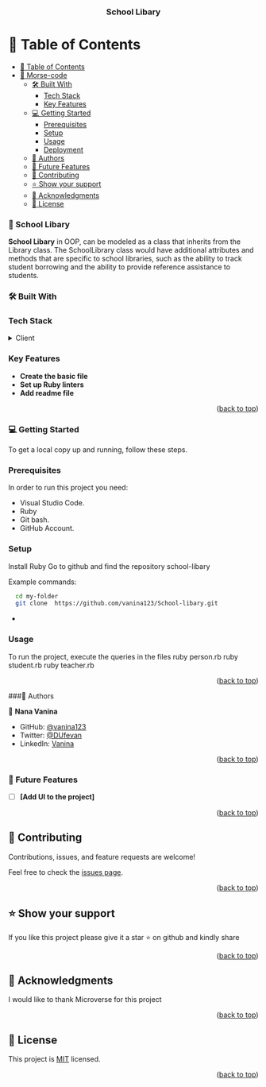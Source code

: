 <a name="readme-top"></a>

<div align="center">

  <h3><b>School Libary</b></h3>

</div>


# 📗 Table of Contents

- [📗 Table of Contents](#-table-of-contents)
- [📖 Morse-code ](#-morse-code-)
  - [🛠️ Built With ](#-built-with-)
    - [Tech Stack ](#tech-stack-)
    - [Key Features ](#key-features-)
  - [💻 Getting Started ](#-getting-started-)
    - [Prerequisites](#prerequisites)
    - [Setup](#setup)
    - [Usage](#usage)
    - [Deployment](#deployment)
  - [👥 Authors ](#-authors-)
  - [🔭 Future Features ](#-future-features-)
  - [🤝 Contributing ](#-contributing-)
  - [⭐ Show your support ](#️-show-your-support-)
  - [🙏 Acknowledgments ](#-acknowledgments-)
  - [📝 License ](#-license-)


### 📖 School Libary <a name="about-project"></a>

**School Libary** in OOP, can be modeled as a class that inherits from the Library class. The SchoolLibrary class would have additional attributes and methods that are specific to school libraries, such as the ability to track student borrowing and the ability to provide reference assistance to students.

### 🛠️ Built With <a name="built-with"></a>

### Tech Stack <a name="tech-stack"></a>

<details>
<summary>Client</summary>
  <ul>
    <li><a href="https://www.ruby-lang.org/en/">Ruby</a></li>
  </ul>
</details>


### Key Features <a name="key-features"></a>

- **Create the basic file**
- **Set up Ruby linters**
- **Add readme file**

<p align="right">(<a href="#readme-top">back to top</a>)</p>


### 💻 Getting Started <a name="getting-started"></a>

To get a local copy up and running, follow these steps.

### Prerequisites

In order to run this project you need:

- Visual Studio Code.
- Ruby
- Git bash.
- GitHub Account.

### Setup

Install Ruby
Go to github and find the repository school-libary


Example commands:

```sh
  cd my-folder
  git clone  https://github.com/vanina123/School-libary.git
```
-

### Usage

To run the project, execute the queries in the files
ruby person.rb
ruby student.rb
ruby teacher.rb


<p align="right">(<a href="#readme-top">back to top</a>)</p>


###👥 Authors <a name="authors"></a>

👤 **Nana Vanina**

- GitHub: [@vanina123](https://github.com/vanina123)
- Twitter: [@DUfevan](https://twitter.com/DufeVanina)
- LinkedIn: [Vanina](https://www.linkedin.com/in/larissa-vanina/)

<p align="right">(<a href="#readme-top">back to top</a>)</p>


### 🔭 Future Features <a name="future-features"></a>

- [ ] **[Add UI to the project]**

<p align="right">(<a href="#readme-top">back to top</a>)</p>


## 🤝 Contributing <a name="contributing"></a>

Contributions, issues, and feature requests are welcome!

Feel free to check the [issues page](https://github.com/vanina123/School-libary/issues).

<p align="right">(<a href="#readme-top">back to top</a>)</p>


## ⭐ Show your support <a name="support"></a>

If you like this project please give it a star ⭐ on github and kindly share

<p align="right">(<a href="#readme-top">back to top</a>)</p>


## 🙏 Acknowledgments <a name="acknowledgements"></a>

I would like to thank Microverse for this project

<p align="right">(<a href="#readme-top">back to top</a>)</p>


## 📝 License <a name="license"></a>

This project is [MIT](./LICENSE) licensed.

<p align="right">(<a href="#readme-top">back to top</a>)</p>

